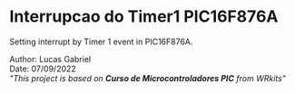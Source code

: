 # **Interrupcao do Timer1 PIC16F876A**

Setting interrupt by Timer 1 event in PIC16F876A.

Author: Lucas Gabriel <br/>
Date: 07/09/2022 <br/>
_"This project is based on **Curso de Microcontroladores PIC** from WRkits"_
